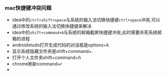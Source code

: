 ### mac快捷键冲突问题

- idea中的`ctrl+shift+space`与系统的输入法切换快捷键`ctrl+space`冲突,可以通过修改系统的输入法切换快捷键来解决
- idea中的`shift+command+A`与系统的邮箱截屏快捷键冲突,此时需要杀死系统邮箱的进程
- androidstudo打开生成代码的对话框是options+k
- 显示系统隐藏文件夹是shift+command+.
- 打开个人文件夹shift+command+h
- chrome刷新command+r
- 